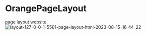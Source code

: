 # OrangePageLayout
page layout website.
![layout-127-0-0-1-5501-page-layout-html-2023-08-15-16_44_22](https://github.com/muhammad3016/OrangePageLayout/assets/136165752/2a1d5383-a402-47e9-b27c-1014054fca0c)
